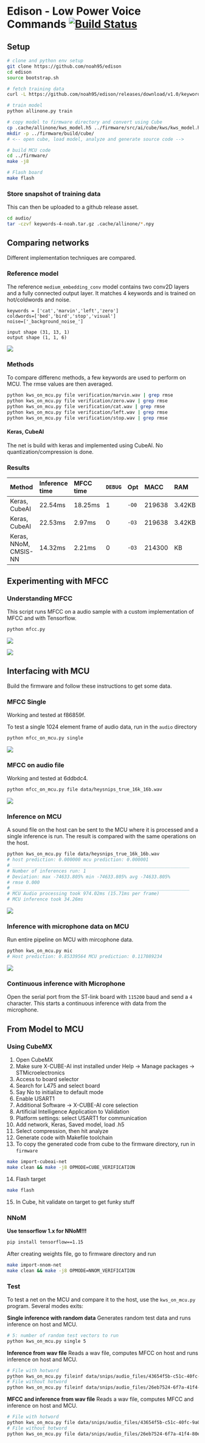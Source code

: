 # Edison - Low Power Voice Commands [![Build Status](https://travis-ci.com/noah95/edison.svg?token=W9DfQq55LKsHhNiMPYw5&branch=master)](https://travis-ci.com/noah95/edison)

## Setup

```bash
# clone and python env setup
git clone https://github.com/noah95/edison
cd edison
source bootstrap.sh

# fetch training data
curl -L https://github.com/noah95/edison/releases/download/v1.0/keywords-4-noah.tar.gz | tar xvz

# train model
python allinone.py train

# copy model to firmware directory and convert using Cube
cp .cache/allinone/kws_model.h5 ../firmware/src/ai/cube/kws/kws_model.h5
mkdir -p ../firmware/build/cube/
# <-- open cube, load model, analyze and generate source code -->

# build MCU code
cd ../firmware/
make -j8

# Flash board
make flash
```

### Store snapshot of training data
This can then be uploaded to a github release asset.

```bash
cd audio/
tar -czvf keywords-4-noah.tar.gz .cache/allinone/*.npy
```


## Comparing networks
Different implementation techniques are compared.

### Reference model
The reference `medium_embedding_conv` model contains two conv2D layers and a fully connected output layer. It matches 4 keywords and is trained on hot/coldwords and noise.

```
keywords = ['cat','marvin','left','zero']
coldwords=['bed','bird','stop','visual']
noise=['_background_noise_']

input shape (31, 13, 1)
output shape (1, 1, 6)
```

![](doc/img/medium_embedding_conv.png)

### Methods

To compare differenc methods, a few keywords are used to perform on MCU. The rmse values are then averaged.

```bash
python kws_on_mcu.py file verification/marvin.wav | grep rmse
python kws_on_mcu.py file verification/zero.wav | grep rmse
python kws_on_mcu.py file verification/cat.wav | grep rmse
python kws_on_mcu.py file verification/left.wav | grep rmse
python kws_on_mcu.py file verification/stop.wav | grep rmse
```

#### Keras, CubeAI
The net is build with keras and implemented using CubeAI. No quantization/compression is done.

### Results

| Method        | Inference time | MFCC time | `DEBUG` | Opt   | MACC   | RAM    | ROM     | RMSE avg      |
|:--------------|:---------------|:----------|:--------|:------|:-------|:-------|:--------|:--------------|
| Keras, CubeAI | 22.54ms        | 18.25ms   | 1       | `-O0` | 219638 | 3.42KB | 25.74KB | 0.01195651532 |
| Keras, CubeAI | 22.53ms        | 2.97ms    | 0       | `-O3` | 219638 | 3.42KB | 25.74KB | 0.01195651532 |
| Keras, NNoM, CMSIS-NN   | 14.32ms        | 2.21ms    | 0       | `-O3` | 214300 | KB | KB | 0.01195651532 |


## Experimenting with MFCC

### Understanding MFCC
This script runs MFCC on a audio sample with a custom implementation of MFCC and with Tensorflow.

```bash
python mfcc.py
```

![](doc/img/mel_own.png)

![](doc/img/mel_tf.png)

## Interfacing with MCU
Build the firmware and follow these instructions to get some data.

### MFCC Single
Working and tested at f86859f.

To test a single 1024 element frame of audio data, run in the `audio` directory
```bash
python mfcc_on_mcu.py single
```

![](doc/img/mfcc_on_mcu_single.png)

### MFCC on audio file
Working and tested at 6ddbdc4.

```bash
python mfcc_on_mcu.py file data/heysnips_true_16k_16b.wav
```

![](doc/img/mfcc_snips.png)

### Inference on MCU
A sound file on the host can be sent to the MCU where it is processed and a single inference is run. The result is compared with the same operations on the host.

```bash
python kws_on_mcu.py file data/heysnips_true_16k_16b.wav
# host prediction: 0.000000 mcu prediction: 0.000001
# _________________________________________________________________
# Number of inferences run: 1
# Deviation: max -74633.805% min -74633.805% avg -74633.805%
# rmse 0.000
# _________________________________________________________________
# MCU Audio processing took 974.02ms (15.71ms per frame)
# MCU inference took 34.26ms
```

![](doc/img/mfcc_inference.png)

### Inference with microphone data on MCU
Run entire pipeline on MCU with mircophone data.

```bash
python kws_on_mcu.py mic
# Host prediction: 0.85339564 MCU prediction: 0.117089234
```

![](doc/img/kws_mic.png)

### Continuous inference with Microphone
Open the serial port from the ST-link board with `115200` baud and send a `4` character. This starts a continuous inference with
data from the microphone.

## From Model to MCU

### Using CubeMX

1. Open CubeMX
2. Make sure X-CUBE-AI inst installed under Help -> Manage packages -> STMicroelectronics
3. Access to board selector
4. Search for L475 and select board
5. Say No to initialize to default mode
6. Enable USART1
7. Additional Software -> X-CUBE-AI core selection
8. Artificial Intelligence Application to Validation
9. Platform settings: select USART1 for communication
10. Add network, Keras, Saved model, load .h5
11. Select compression, then hit analyze
12. Generate code with Makefile toolchain
13. To copy the generated code from cube to the firmware directory, run in `firmware`
```bash
make import-cubeai-net
make clean && make -j8 OPMODE=CUBE_VERIFICATION
```
14. Flash target
```bash
make flash
```
15. In Cube, hit validate on target to get funky stuff

### NNoM

**Use tensorflow 1.x for NNoM!!!**
```bash
pip install tensorflow==1.15
```

After creating weights file, go to firmware directory and run
```bash
make import-nnom-net
make clean && make -j8 OPMODE=NNOM_VERIFICATION
```

### Test
To test a net on the MCU and compare it to the host, use the `kws_on_mcu.py` program. Several modes exits:

**Single inference with random data**
Generates random test data and runs inference on host and MCU.

```bash
# 5: number of random test vectors to run
python kws_on_mcu.py single 5
```

**Inference from wav file**
Reads a wav file, computes MFCC on host and runs inference on host and MCU.

```bash
# File with hotword
python kws_on_mcu.py fileinf data/snips/audio_files/43654f5b-c51c-40fc-9a03-6b0fbb3c366f.wav
# File without hotword
python kws_on_mcu.py fileinf data/snips/audio_files/26eb7524-6f7a-41f4-80e3-a0c374542f1a.wav
```

**MFCC and inference from wav file**
Reads a wav file, computes MFCC and inference on host and MCU.

```bash
# File with hotword
python kws_on_mcu.py file data/snips/audio_files/43654f5b-c51c-40fc-9a03-6b0fbb3c366f.wav
# File without hotword
python kws_on_mcu.py file data/snips/audio_files/26eb7524-6f7a-41f4-80e3-a0c374542f1a.wav
```




